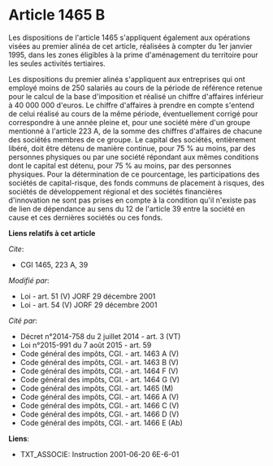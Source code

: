# Article 1465 B

Les dispositions de l'article 1465 s'appliquent également aux opérations visées au premier alinéa de cet article, réalisées à
compter du 1er janvier 1995, dans les zones éligibles à la prime d'aménagement du territoire pour les seules activités
tertiaires.

Les dispositions du premier alinéa s'appliquent aux entreprises qui ont employé moins de 250 salariés au cours de la période
de référence retenue pour le calcul de la base d'imposition et réalisé un chiffre d'affaires inférieur à 40 000 000 d'euros.
Le chiffre d'affaires à prendre en compte s'entend de celui réalisé au cours de la même période, éventuellement corrigé pour
correspondre à une année pleine et, pour une société mère d'un groupe mentionné à l'article 223 A, de la somme des chiffres
d'affaires de chacune des sociétés membres de ce groupe. Le capital des sociétés, entièrement libéré, doit être détenu de
manière continue, pour 75 % au moins, par des personnes physiques ou par une société répondant aux mêmes conditions dont le
capital est détenu, pour 75 % au moins, par des personnes physiques. Pour la détermination de ce pourcentage, les
participations des sociétés de capital-risque, des fonds communs de placement à risques, des sociétés de développement
régional et des sociétés financières d'innovation ne sont pas prises en compte à la condition qu'il n'existe pas de lien de
dépendance au sens du 12 de l'article 39 entre la société en cause et ces dernières sociétés ou ces fonds.

**Liens relatifs à cet article**

_Cite_:

  - CGI 1465, 223 A, 39

_Modifié par_:

  - Loi - art. 51 (V) JORF 29 décembre 2001
  - Loi - art. 54 (V) JORF 29 décembre 2001

_Cité par_:

  - Décret n°2014-758 du 2 juillet 2014 - art. 3 (VT)
  - Loi n°2015-991 du 7 août 2015 - art. 59
  - Code général des impôts, CGI. - art. 1463 A (V)
  - Code général des impôts, CGI. - art. 1463 B (V)
  - Code général des impôts, CGI. - art. 1464 F (V)
  - Code général des impôts, CGI. - art. 1464 G (V)
  - Code général des impôts, CGI. - art. 1465 (M)
  - Code général des impôts, CGI. - art. 1466 A (V)
  - Code général des impôts, CGI. - art. 1466 C (V)
  - Code général des impôts, CGI. - art. 1466 D (V)
  - Code général des impôts, CGI. - art. 1466 E (Ab)

**Liens**:

  - TXT_ASSOCIE: Instruction 2001-06-20 6E-6-01
